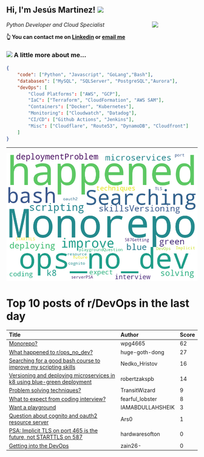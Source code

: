 <!--
**jmartinezl/jmartinezl** is a ✨ _special_ ✨ repository because its `README.md` (this file) appears on your GitHub profile.

Here are some ideas to get you started:

- 🔭 I’m currently working on ...
- 🌱 I’m currently learning ...
- 👯 I’m looking to collaborate on ...
- 🤔 I’m looking for help with ...
- 💬 Ask me about ...
- 📫 How to reach me: ...
- 😄 Pronouns: ...
- ⚡ Fun fact: ...
-->

<h2>Hi, I'm Jesús Martinez! <img src="https://media.giphy.com/media/WUlplcMpOCEmTGBtBW/giphy.gif" width="30"> </h2>
<img align='right' src="https://media.giphy.com/media/NytMLKyiaIh6VH9SPm/giphy.gif" width="120">
<p><em>Python Developer and Cloud Specialist
</em></p>

**👆 You can contact me on [Linkedin](https://www.linkedin.com/in/jes%C3%BAs-martinez-2b7b10104/) or [email me](mailto:jesus.mtz.lorenzo@gmail.com)**

### <img src="https://media.giphy.com/media/VgCDAzcKvsR6OM0uWg/giphy.gif" width="50"> A little more about me...  

```json
{
    "code": ["Python", "Javascript", "GoLang","Bash"],
    "databases": ["MySQL", "SQLServer", "PostgreSQL","Aurora"],
    "devOps": [
        "Cloud Platforms": ["AWS", "GCP"],
        "IaC": ["Terraform", "CloudFormation", "AWS SAM"],
        "Containers": ["Docker", "Kubernetes"],
        "Monitoring": ["Cloudwatch", "Datadog"],
        "CI/CD": ["Github Actions", "Jenkins"],
        "Misc": ["Cloudflare", "Route53", "DynamoDB", "Cloudfront"]
    ]
}
```
---

![Wordcloud](./cloud.png)

# Top 10 posts of r/DevOps in the last day

| Title | Author | Score |
|:---|:---|:---|
| [Monorepo?](https://www.reddit.com/r/devops/comments/zbkgzt/monorepo/) | wpg4665 | 62 |
| [What happened to r/ops_no_dev?](https://www.reddit.com/r/devops/comments/zbwiei/what_happened_to_rops_no_dev/) | huge-goth-dong | 27 |
| [Searching for a good bash course to improve my scripting skills](https://www.reddit.com/r/devops/comments/zc2jss/searching_for_a_good_bash_course_to_improve_my/) | Nedko_Hristov | 16 |
| [Versioning and deploying microservices in k8 using blue-green deployment](https://www.reddit.com/r/devops/comments/zbjh3j/versioning_and_deploying_microservices_in_k8/) | robertzakspb | 14 |
| [Problem solving techniques?](https://www.reddit.com/r/devops/comments/zbgbrq/problem_solving_techniques/) | TransitWizard | 9 |
| [What to expect from coding interview?](https://www.reddit.com/r/devops/comments/zbvwge/what_to_expect_from_coding_interview/) | fearful_lobster | 8 |
| [Want a playground](https://www.reddit.com/r/devops/comments/zc4pzt/want_a_playground/) | IAMABDULLAHSHEIK | 3 |
| [Question about cognito and oauth2 resource server](https://www.reddit.com/r/devops/comments/zc750x/question_about_cognito_and_oauth2_resource_server/) | Ars0 | 1 |
| [PSA: Implicit TLS on port 465 is the future, not STARTTLS on 587](https://www.reddit.com/r/devops/comments/zc1mar/psa_implicit_tls_on_port_465_is_the_future_not/) | hardwaresofton | 0 |
| [Getting into the DevOps](https://www.reddit.com/r/devops/comments/zbos26/getting_into_the_devops/) | zain26- | 0 |
